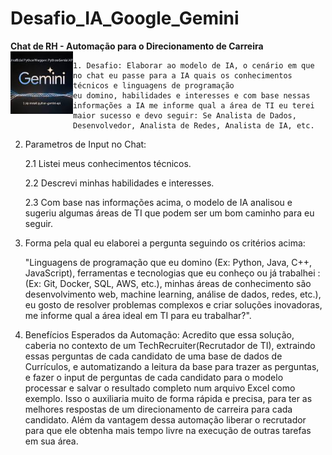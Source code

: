 # Desafio_IA_Google_Gemini
   **Chat de RH - Automação para o Direcionamento de Carreira**   <img align="left" width="100" height="100" src="https://github.com/marcelosi10/imagens/blob/main/GeminiPY.jpeg">


    1. Desafio: Elaborar ao modelo de IA, o cenário em que no chat eu passe para a IA quais os conhecimentos técnicos e linguagens de programação 
    eu domino, habilidades e interesses e com base nessas informações a IA me informe qual a área de TI eu terei maior sucesso e devo seguir: Se Analista de Dados,
    Desenvolvedor, Analista de Redes, Analista de IA, etc.

2. Parametros de Input no Chat:

    2.1 Listei meus conhecimentos técnicos.
   
    2.2 Descrevi minhas habilidades e interesses.
   
    2.3 Com base nas informações acima, o modelo de IA analisou e sugeriu algumas áreas de TI que podem ser um bom caminho para eu seguir.

3. Forma pela qual eu elaborei a pergunta seguindo os critérios acima:

    "Linguagens de programação que eu domino (Ex: Python, Java, C++, JavaScript), ferramentas e tecnologias que eu conheço ou já trabalhei : (Ex: Git, Docker, SQL, AWS,
     etc.), minhas áreas de conhecimento são desenvolvimento web, machine learning, análise de dados, redes, etc.), eu gosto de resolver problemas complexos e criar soluções      inovadoras, me informe qual a área ideal em TI para eu trabalhar?".

5. Benefícios Esperados da Automação: Acredito que essa solução, caberia no contexto de um TechRecruiter(Recrutador de TI), extraindo essas perguntas de cada candidato de
   uma base de dados de Currículos, e automatizando a leitura da base para trazer as perguntas, e fazer o input de perguntas de cada candidato para o modelo processar e 
   salvar o resultado completo num arquivo Excel como exemplo. Isso o auxiliaria muito de forma rápida e precisa, para ter as melhores respostas de um direcionamento de 
   carreira para cada candidato. Além da vantagem dessa automação liberar o recrutador para que ele obtenha mais tempo livre na execução de outras tarefas em sua área.
